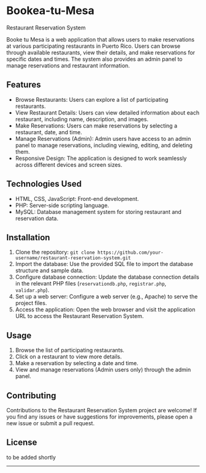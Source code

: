 # Bookea-tu-Mesa
Restaurant Reservation System

Booke tu Mesa is a web application that allows users to make reservations at various participating restaurants in Puerto Rico. Users can browse through available restaurants, view their details, and make reservations for specific dates and times. The system also provides an admin panel to manage reservations and restaurant information.

## Features

- Browse Restaurants: Users can explore a list of participating restaurants.
- View Restaurant Details: Users can view detailed information about each restaurant, including name, description, and images.
- Make Reservations: Users can make reservations by selecting a restaurant, date, and time.
- Manage Reservations (Admin): Admin users have access to an admin panel to manage reservations, including viewing, editing, and deleting them.
- Responsive Design: The application is designed to work seamlessly across different devices and screen sizes.

## Technologies Used

- HTML, CSS, JavaScript: Front-end development.
- PHP: Server-side scripting language.
- MySQL: Database management system for storing restaurant and reservation data.

## Installation

1. Clone the repository: `git clone https://github.com/your-username/restaurant-reservation-system.git`
2. Import the database: Use the provided SQL file to import the database structure and sample data.
3. Configure database connection: Update the database connection details in the relevant PHP files (`reservationdb.php`, `registrar.php`, `validar.php`).
4. Set up a web server: Configure a web server (e.g., Apache) to serve the project files.
5. Access the application: Open the web browser and visit the application URL to access the Restaurant Reservation System.

## Usage

1. Browse the list of participating restaurants.
2. Click on a restaurant to view more details.
3. Make a reservation by selecting a date and time.
4. View and manage reservations (Admin users only) through the admin panel.

## Contributing

Contributions to the Restaurant Reservation System project are welcome! If you find any issues or have suggestions for improvements, please open a new issue or submit a pull request.

## License

to be added shortly

---
